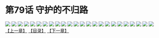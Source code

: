 # 第79话 守护的不归路
![](https://s1.baozimh.com/scomic/sanyanxiaotianlu-samanhua/0/78-ko6b/1.jpg)
![](https://s1.baozimh.com/scomic/sanyanxiaotianlu-samanhua/0/78-ko6b/2.jpg)
![](https://s1.baozimh.com/scomic/sanyanxiaotianlu-samanhua/0/78-ko6b/3.jpg)
![](https://s1.baozimh.com/scomic/sanyanxiaotianlu-samanhua/0/78-ko6b/4.jpg)
![](https://s1.baozimh.com/scomic/sanyanxiaotianlu-samanhua/0/78-ko6b/5.jpg)
![](https://s1.baozimh.com/scomic/sanyanxiaotianlu-samanhua/0/78-ko6b/6.jpg)
![](https://s1.baozimh.com/scomic/sanyanxiaotianlu-samanhua/0/78-ko6b/7.jpg)
![](https://s1.baozimh.com/scomic/sanyanxiaotianlu-samanhua/0/78-ko6b/8.jpg)
![](https://s1.baozimh.com/scomic/sanyanxiaotianlu-samanhua/0/78-ko6b/9.jpg)
![](https://s1.baozimh.com/scomic/sanyanxiaotianlu-samanhua/0/78-ko6b/10.jpg)
![](https://s1.baozimh.com/scomic/sanyanxiaotianlu-samanhua/0/78-ko6b/11.jpg)
![](https://s1.baozimh.com/scomic/sanyanxiaotianlu-samanhua/0/78-ko6b/12.jpg)
![](https://s1.baozimh.com/scomic/sanyanxiaotianlu-samanhua/0/78-ko6b/13.jpg)
![](https://s1.baozimh.com/scomic/sanyanxiaotianlu-samanhua/0/78-ko6b/14.jpg)
![](https://s1.baozimh.com/scomic/sanyanxiaotianlu-samanhua/0/78-ko6b/15.jpg)
![](https://s1.baozimh.com/scomic/sanyanxiaotianlu-samanhua/0/78-ko6b/16.jpg)
![](https://s1.baozimh.com/scomic/sanyanxiaotianlu-samanhua/0/78-ko6b/17.jpg)
![](https://s1.baozimh.com/scomic/sanyanxiaotianlu-samanhua/0/78-ko6b/18.jpg)
![](https://s1.baozimh.com/scomic/sanyanxiaotianlu-samanhua/0/78-ko6b/19.jpg)
![](https://s1.baozimh.com/scomic/sanyanxiaotianlu-samanhua/0/78-ko6b/20.jpg)
![](https://s1.baozimh.com/scomic/sanyanxiaotianlu-samanhua/0/78-ko6b/21.jpg)
![](https://s1.baozimh.com/scomic/sanyanxiaotianlu-samanhua/0/78-ko6b/22.jpg)
![](https://s1.baozimh.com/scomic/sanyanxiaotianlu-samanhua/0/78-ko6b/23.jpg)
![](https://s1.baozimh.com/scomic/sanyanxiaotianlu-samanhua/0/78-ko6b/24.jpg)
[【上一章】](./78.md)
[【目录】](./README.md)
[【下一章】](./80.md)
